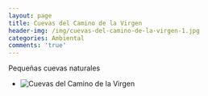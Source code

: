 ```yaml
---
layout: page
title: Cuevas del Camino de la Virgen
header-img: /img/cuevas-del-camino-de-la-virgen-1.jpg
categories: Ambiental
comments: 'true'
---
```



Pequeñas cuevas naturales 

<div class="photo-gallery">
<ul>
<li><img src="{{ site.github.url }}/img/cuevas-del-camino-de-la-virgen-1.jpg" alt="Cuevas del Camino de la Virgen"></li>
</ul>
</div>
